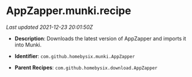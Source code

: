 # AppZapper.munki.recipe

_Last updated 2021-12-23 20:01:50Z_

- **Description**: Downloads the latest version of AppZapper and imports it into Munki.

- **Identifier**: `com.github.homebysix.munki.AppZapper`

- **Parent Recipes**: `com.github.homebysix.download.AppZapper`

